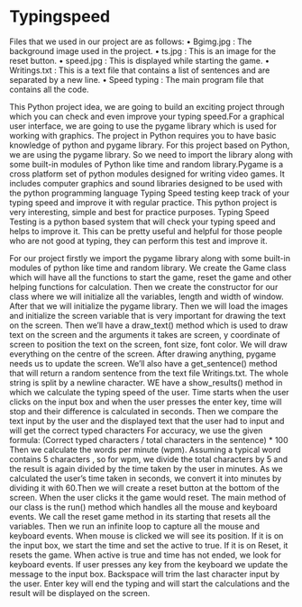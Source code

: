 # Typingspeed
Files that we used in our project are as follows:
•	Bgimg.jpg : The background image used in the project.
•	ts.jpg : This is an image for the reset button.
•	speed.jpg : This is displayed while starting the game.
•	Writings.txt : This is a text file that contains a list of sentences and are separated by a new line.
•	Speed typing : The main program file that contains all the code.

This Python project idea, we are going to build an exciting project through which you can check and even improve your typing speed.For a graphical user interface, we are going to use the pygame library which is used for working with graphics.
The project in Python requires you to have basic knowledge of python and pygame library. For this project based on Python, we are using the pygame library. So we need to import the library along with some built-in modules of Python like time and random library.Pygame is a cross platform set of python modules designed for writing video games. It includes computer graphics and sound libraries designed to be used with the python programming language 
Typing Speed testing keep track of your typing speed and improve it with regular practice. This python project is very interesting, simple and best for practice purposes. Typing Speed Testing is a python based system that will check your typing speed and helps to improve it. This can be pretty useful and helpful for those people who are not good at typing, they can perform this test and improve it.

For our project firstly we import the pygame library along with some built-in modules of python like time and random library.
We create the Game class which will have all the functions to start the game, reset the game and other helping functions for calculation. Then we create the constructor for our class where we will initialize all the variables, length and width of window. After that we will initialize the pygame library. Then we will load the images and initialize the screen variable that is very important for drawing the text on the screen.
Then we’ll have a draw_text()  method which is used to draw text on the screen and the arguments it takes are screen, y coordinate of screen to position the text on the screen, font size, font color. We will draw everything on the centre of the screen. After drawing anything, pygame needs us to update the screen.
We’ll also have a get_sentence() method that will return a random sentence from the text file Writings.txt. The whole string is split by a newline character. WE have a show_results() method in which we calculate the typing speed of the user. Time starts when the user clicks on the input box and when the user presses the enter key, time will stop and their difference is calculated in seconds. Then we compare the text input by the user and the displayed text that the user had to input and will get the correct typed characters For accuracy, we use the given formula:
(Correct typed characters / total characters in the sentence) * 100
Then we calculate the words per minute (wpm). Assuming a typical word contains 5 characters , so for wpm, we divide the total characters by 5 and the result is again divided by the time taken by the user in minutes. As we calculated the user’s time taken in seconds, we convert it into minutes by dividing it with 60.Then we will create a reset button at the bottom of the screen. When the user clicks it the game would reset.
The main method of our class is the run() method which handles all the mouse and keyboard events. We call the reset game method in its starting that resets all the variables. Then we run an infinite loop to capture all the mouse and keyboard events. When mouse is clicked we will see its position. If it is on the input box, we start the time and set the active to true. If it is on Reset, it resets the game. When active is true and time has not ended, we look for keyboard events. If user presses any key from the keyboard we update the message to the input box. Backspace will trim the last character input by the user. Enter key will end the typing and will start the calculations and the result will be displayed on the screen.

